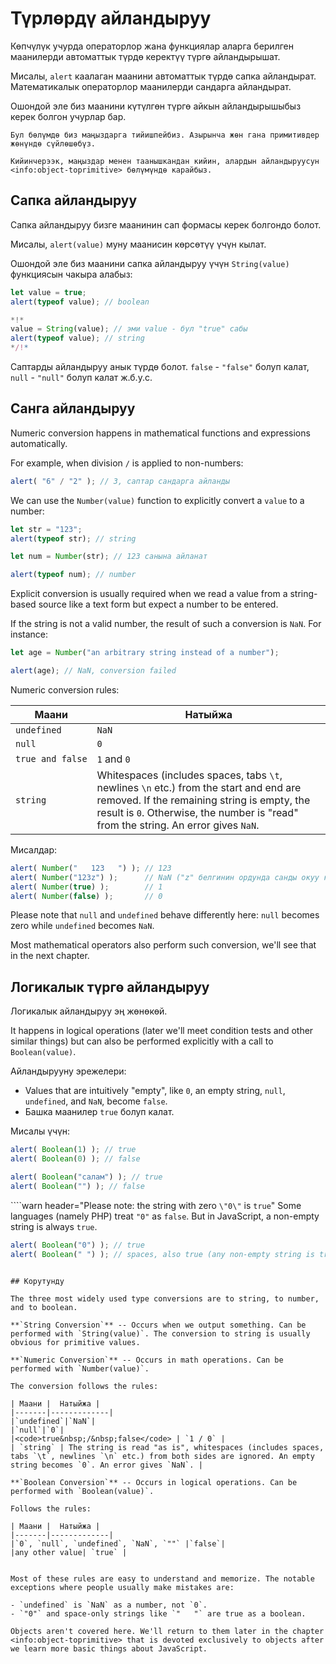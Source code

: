 # Түрлөрдү айландыруу

Көпчүлүк учурда операторлор жана функциялар аларга берилген маанилерди автоматтык түрдө керектүү түргө айландырышат.

Мисалы, `alert` каалаган маанини автоматтык түрдө сапка айландырат. Математикалык операторлор маанилерди сандарга айландырат.

Ошондой эле биз маанини күтүлгөн түргө айкын айландырышыбыз керек болгон учурлар бар.

```smart header="Not talking about objects yet"
Бул бөлүмдө биз маңыздарга тийишпейбиз. Азырынча жөн гана примитивдер жөнүндө сүйлөшөбүз.

Кийинчерээк, маңыздар менен таанышкандан кийин, алардын айландыруусун <info:object-toprimitive> бөлүмүндө карайбыз.
```

## Сапка айландыруу

Сапка айландыруу бизге маанинин сап формасы керек болгондо болот.

Мисалы, `alert(value)` муну маанисин көрсөтүү үчүн кылат.

Ошондой эле биз маанини сапка айландыруу үчүн `String(value)` функциясын чакыра алабыз:

```js run
let value = true;
alert(typeof value); // boolean

*!*
value = String(value); // эми value - бул "true" сабы
alert(typeof value); // string
*/!*
```

Саптарды айландыруу анык түрдө болот. `false` - `"false"` болуп калат, `null` - `"null"` болуп калат ж.б.у.с.

## Санга айландыруу

Numeric conversion happens in mathematical functions and expressions automatically.

For example, when division `/` is applied to non-numbers:

```js run
alert( "6" / "2" ); // 3, саптар сандарга айланды
```

We can use the `Number(value)` function to explicitly convert a `value` to a number:

```js run
let str = "123";
alert(typeof str); // string

let num = Number(str); // 123 санына айланат

alert(typeof num); // number
```

Explicit conversion is usually required when we read a value from a string-based source like a text form but expect a number to be entered.

If the string is not a valid number, the result of such a conversion is `NaN`. For instance:

```js run
let age = Number("an arbitrary string instead of a number");

alert(age); // NaN, conversion failed
```

Numeric conversion rules:

| Маани |  Натыйжа |
|-------|-------------|
|`undefined`|`NaN`|
|`null`|`0`|
|<code>true&nbsp;and&nbsp;false</code> | `1` and `0` |
| `string` | Whitespaces (includes spaces, tabs `\t`, newlines `\n` etc.) from the start and end are removed. If the remaining string is empty, the result is `0`. Otherwise, the number is "read" from the string. An error gives `NaN`. |

Мисалдар:

```js run
alert( Number("   123   ") ); // 123
alert( Number("123z") );      // NaN ("z" белгинин ордунда санды окуу катасы)
alert( Number(true) );        // 1
alert( Number(false) );       // 0
```

Please note that `null` and `undefined` behave differently here: `null` becomes zero while `undefined` becomes `NaN`.

Most mathematical operators also perform such conversion, we'll see that in the next chapter.

## Логикалык түргө айландыруу

Логикалык айландыруу эң жөнөкөй.

It happens in logical operations (later we'll meet condition tests and other similar things) but can also be performed explicitly with a call to `Boolean(value)`.

Айландырууну эрежелери:

- Values that are intuitively "empty", like `0`, an empty string, `null`, `undefined`, and `NaN`, become `false`.
- Башка маанилер `true` болуп калат.

Мисалы үчүн:

```js run
alert( Boolean(1) ); // true
alert( Boolean(0) ); // false

alert( Boolean("салам") ); // true
alert( Boolean("") ); // false
```

````warn header="Please note: the string with zero `\"0\"` is `true`"
Some languages (namely PHP) treat `"0"` as `false`. But in JavaScript, a non-empty string is always `true`.

```js run
alert( Boolean("0") ); // true
alert( Boolean(" ") ); // spaces, also true (any non-empty string is true)
```
````

## Корутунду

The three most widely used type conversions are to string, to number, and to boolean.

**`String Conversion`** -- Occurs when we output something. Can be performed with `String(value)`. The conversion to string is usually obvious for primitive values.

**`Numeric Conversion`** -- Occurs in math operations. Can be performed with `Number(value)`.

The conversion follows the rules:

| Маани |  Натыйжа |
|-------|-------------|
|`undefined`|`NaN`|
|`null`|`0`|
|<code>true&nbsp;/&nbsp;false</code> | `1 / 0` |
| `string` | The string is read "as is", whitespaces (includes spaces, tabs `\t`, newlines `\n` etc.) from both sides are ignored. An empty string becomes `0`. An error gives `NaN`. |

**`Boolean Conversion`** -- Occurs in logical operations. Can be performed with `Boolean(value)`.

Follows the rules:

| Маани |  Натыйжа |
|-------|-------------|
|`0`, `null`, `undefined`, `NaN`, `""` |`false`|
|any other value| `true` |


Most of these rules are easy to understand and memorize. The notable exceptions where people usually make mistakes are:

- `undefined` is `NaN` as a number, not `0`.
- `"0"` and space-only strings like `"   "` are true as a boolean.

Objects aren't covered here. We'll return to them later in the chapter <info:object-toprimitive> that is devoted exclusively to objects after we learn more basic things about JavaScript.
